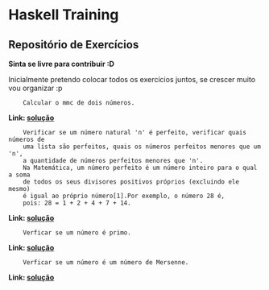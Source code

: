 Haskell Training
==========
Repositório de Exercícios
-------------------------
**Sinta se livre para contribuir :D**

Inicialmente pretendo colocar todos os exercícios juntos, se crescer muito vou organizar :p

```
    Calcular o mmc de dois números.
```
**Link: [solução](mmc.hs)**
```
    Verificar se um número natural 'n' é perfeito, verificar quais números de
    uma lista são perfeitos, quais os números perfeitos menores que um 'n',
    a quantidade de números perfeitos menores que 'n'.
    Na Matemática, um número perfeito é um número inteiro para o qual a soma
    de todos os seus divisores positivos próprios (excluindo ele mesmo)
    é igual ao próprio número[1].Por exemplo, o número 28 é,
    pois: 28 = 1 + 2 + 4 + 7 + 14.
```
**Link: [solução](perfeito.hs)**
```
    Verficar se um número é primo.
```
**Link: [solução](prime.hs)**
```
    Verficar se um número é um número de Mersenne.
```
**Link: [solução](mersenne.hs)**
